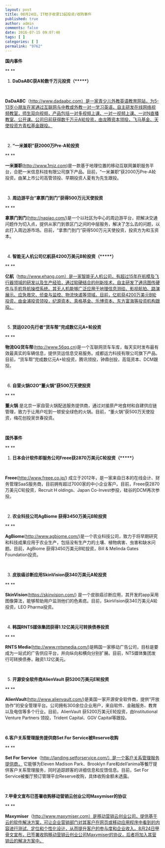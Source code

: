 ```yaml
---
layout: post
title: 08月24日，IT桔子收录13起投资/收购事件
published: true
author: admin
comments: false
date: 2016-07-15 09:07:48
tags: [ ]
categories: [ ]
permalink: "9762"
---
```

**国内事件**

** **

1. **DaDaABC获A轮数千万元投资（\*****）**

&nbsp;

**DaDaABC**（http://www.dadaabc.com）是一家青少儿外教英语教育网站，为5-13岁小朋友在家通过互联网与中教或外教一对一学习英语，自主研发在线网络视频教室，师生双向视频，产品包括一对多视频上课、一对一视频上课、一对N直播教室、公开课。公司日前获得数千万元A轮投资，由龙腾资本领投，飞马基金、天使投资方青松基金跟投。

&nbsp;

2. **“一米兼职”获2000万Pre-A轮投资**

** **

**一米兼职**(http://www.1mjz.com)是一款基于地理位置的移动互联网兼职服务平台，合肥一米信息科技有限公司旗下产品。目前，“一米兼职”获2000万Pre-A轮投资，由某上市公司高管领投、早期投资人夏有为先生跟投。

&nbsp;

3. **周边游平台“拿票门到门”获得500万元天使投资**

** **

**拿票门到门**(http://napiao.com/)是一个以社区为中心的周边游平台，把解决交通问题作为切入点，提供从家门到景区门之间的中层服务，解决了怎么去的问题，以此打入周边游市场。目前，“拿票门到门”获得500万元天使投资，投资方为和玉资本。

&nbsp;

4. **智能无人机公司亿航获4200万美元B轮投资（\*****）**

** **

**亿航**（http://www.ehang.com）是一家智能无人机公司，有超过15年在航模及飞行器领域的研发以及生产经验，通过软硬结合的创新技术，自主研发了通讯图传硬件与手机导航操控系统。其无人机能够广泛应用于地理信息测绘、影视航拍、路演展示、应急救灾、侦查与监控、物流快递等领域。目前，亿航获4200万美元B轮投资，由金浦投资领投，纪源资本、真格基金、乐博资本、东方富海等投资机构跟投。

&nbsp;

5. **货运O2O先行者“货车帮”完成数亿元A+轮投资**

** **

**物流QQ货车帮**(http://www.56qq.cn)是一个互联网货车车库，每天实时发布最有效最真实的车辆信息，提供货运信息交易服务。成都运力科技有限公司旗下产品。目前，“货车帮”完成数亿元A+轮投资，腾讯领投，钟鼎创投，高瓴资本、DCM跟投。

&nbsp;

6. **自营火锅O2O“董火锅”获500万天使投资**

** **

**董火锅** 是北京一家自营火锅配送服务提供商，通过对接原产地食材和自建供应链管理，致力于让用户吃到一顿安全绿色的火锅。目前，“董火锅”获500万天使投资，梅花创投吴世春投资。

&nbsp;

**国外事件**

** **

1. **日本会计软件即服务公司Freee获2870万美元C轮投资（\*****）**

&nbsp;

**Freee**(http://www.freee.co.jp/) 成立于2012年，是一家来自日本的在线会计、财务管理SaaS服务商，目前拥有超过7000家的中小企业客户。目前，Freee获2870万美元C轮投资，Recruit H oldings、Japan Co-Invest参投，硅谷的DCM再次参投。

&nbsp;

2. **农业科技公司AgBiome 获得3450万美元B轮投资**

** **

**AgBiome**(http://www.agbiome.com/)是一个农业科技公司，致力于将早期研究和科技成果应用于农业生产，包括没有生产力的土壤、植物病害、虫害和缺水问题。目前，AgBiome 获得3450万美元B轮投资，Bill & Melinda Gates Foundation投资。

&nbsp;

3. **皮肤癌诊断应用SkinVision获340万美元A轮投资**

** **

**SkinVision**(https://skinvision.com/) 是一个皮肤癌诊断应用，其开发的app采用图像算法，能够帮助用户监测他们的色素痣。目前，SkinVision获340万美元A轮投资，LEO Pharma投资。

&nbsp;

4. **韩国RNTS媒体集团获得1.12亿美元可转换债券投资**

** **

**RNTS Media**(http://www.rntsmedia.com/)是韩国一家移动广告公司，目标是要成为一站式的广告供应平台，并向纵向和横向分别扩展。目前，NTS媒体集团发行可转换债券，融资1.12亿美元。

&nbsp;

5. **开源安全软件商AlienVault 获5200万美元E轮投资**

** **

**AlienVault**(http://www.alienvault.com/)是美国一家开源安全软件商，提供“开放协作”的安全管理平台。公司拥有300余位企业用户，来自软件、金融服务、教育以及电信等多个行业。目前，AlienVault 获5200万美元E轮投资，由Institutional Venture Partners 领投，Trident Capital、GGV Capital等跟投。

&nbsp;

**6.客户关系管理服务提供商Set For Service被Reserve收购**

** **

**Set For Service**（http://landing.setforservice.com/）是一个客户关系管理服务提供商， 它能够为Eleven Madison Park、Brooklyn Fare和dell’anima等餐厅提供客户关系管理服务，同时追踪顾客的详细信息和反馈信息。目前，Set For Service被餐厅预订管理平台Reserve收购，具体收购金额未透露。

&nbsp;

**7.甲骨文宣布已签署收购移动营销云创业公司Maxymiser的协议**

** **

**Maxymiser**（http://www.maxymiser.com）是移动营销云创业公司，提供基于云的软件解决方案，可让企业营销部门对其客户在网页或移动应用程序中看到的内容进行测试、定位和个性化设计，从而提升客户的参与度和企业收入。8月24日甲骨文宣布，已签署收购移动营销云创业公司Maxymiser的协议，后者将加入其营销云的解决方案中。